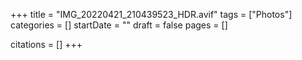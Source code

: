 +++
title = "IMG_20220421_210439523_HDR.avif"
tags = ["Photos"]
categories = []
startDate = ""
draft = false
pages = []

citations = []
+++
